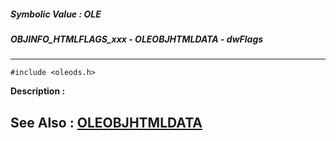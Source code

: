 ##### Symbolic Value : OLE
##### OBJINFO_HTMLFLAGS_xxx - OLEOBJHTMLDATA - dwFlags
---
```
#include <oleods.h>
```
**Description :**



**See Also :**
[OLEOBJHTMLDATA](/reference/Data/OLEOBJHTMLDATA)
---
